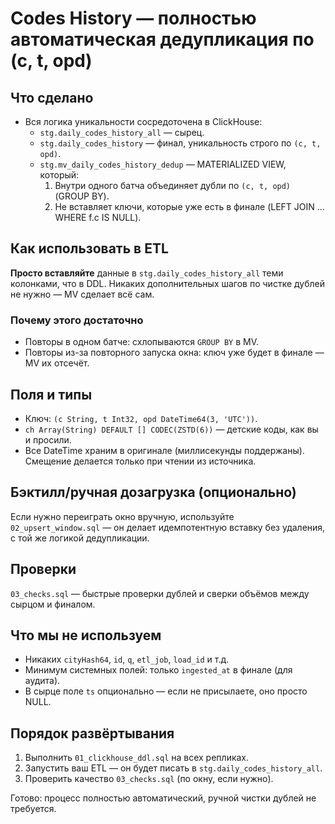 # Codes History — полностью автоматическая дедупликация по (c, t, opd)

## Что сделано
- Вся логика уникальности сосредоточена в ClickHouse:
  - `stg.daily_codes_history_all` — сырец.
  - `stg.daily_codes_history` — финал, уникальность строго по `(c, t, opd)`.
  - `stg.mv_daily_codes_history_dedup` — MATERIALIZED VIEW, который:
    1) Внутри одного батча объединяет дубли по `(c, t, opd)` (GROUP BY).
    2) Не вставляет ключи, которые уже есть в финале (LEFT JOIN ... WHERE f.c IS NULL).

## Как использовать в ETL
**Просто вставляйте** данные в `stg.daily_codes_history_all` теми колонками, что в DDL.
Никаких дополнительных шагов по чистке дублей не нужно — MV сделает всё сам.

### Почему этого достаточно
- Повторы в одном батче: схлопываются `GROUP BY` в MV.
- Повторы из-за повторного запуска окна: ключ уже будет в финале — MV их отсечёт.

## Поля и типы
- Ключ: `(c String, t Int32, opd DateTime64(3, 'UTC'))`.
- `ch Array(String) DEFAULT [] CODEC(ZSTD(6))` — детские коды, как вы и просили.
- Все DateTime храним в оригинале (миллисекунды поддержаны). Смещение делается только при чтении из источника.

## Бэктилл/ручная дозагрузка (опционально)
Если нужно переиграть окно вручную, используйте `02_upsert_window.sql` — он делает
идемпотентную вставку без удаления, с той же логикой дедупликации.

## Проверки
`03_checks.sql` — быстрые проверки дублей и сверки объёмов между сырцом и финалом.

## Что мы **не** используем
- Никаких `cityHash64`, `id`, `q`, `etl_job`, `load_id` и т.д.
- Минимум системных полей: только `ingested_at` в финале (для аудита).
- В сырце поле `ts` опционально — если не присылаете, оно просто NULL.

## Порядок развёртывания
1. Выполнить `01_clickhouse_ddl.sql` на всех репликах.
2. Запустить ваш ETL — он будет писать в `stg.daily_codes_history_all`.
3. Проверить качество `03_checks.sql` (по окну, если нужно).

Готово: процесс полностью автоматический, ручной чистки дублей не требуется.